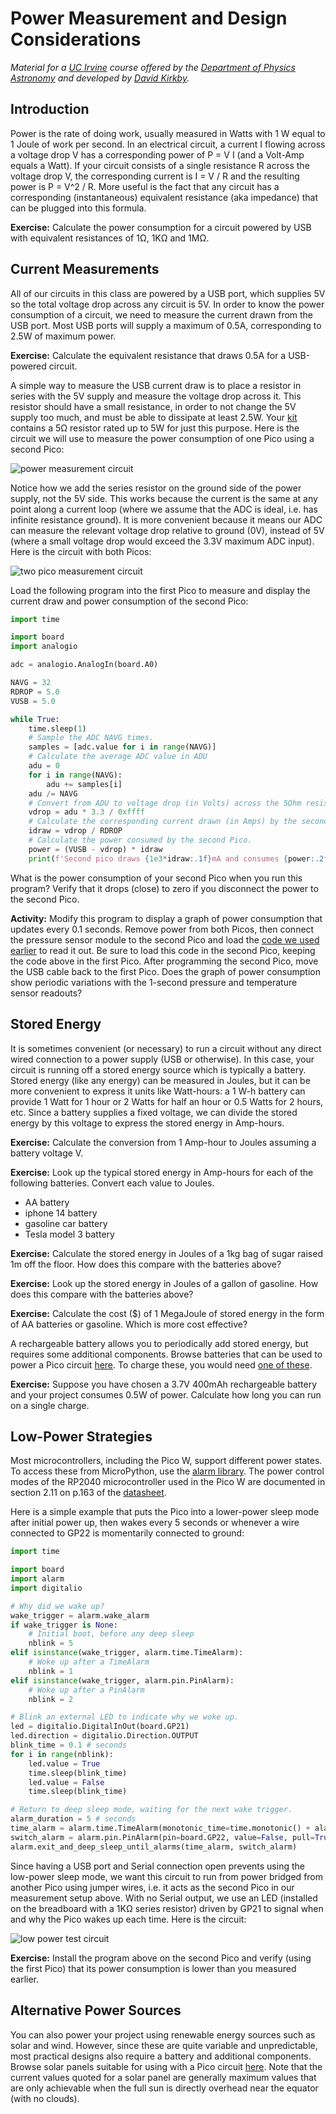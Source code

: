 # Power Measurement and Design Considerations

*Material for a [UC Irvine](https://uci.edu/) course offered by the [Department of Physics Astronomy](https://www.physics.uci.edu/) and developed by [David Kirkby](https://faculty.sites.uci.edu/dkirkby/).*

## Introduction

Power is the rate of doing work, usually measured in Watts with 1 W equal to 1 Joule of work per second. In an electrical circuit, a current I flowing across a voltage drop V has a corresponding power of P = V I (and a Volt-Amp equals a Watt).  If your circuit consists of a single resistance R across the voltage drop V, the corresponding current is I = V / R and the resulting power is P = V^2 / R.  More useful is the fact that any circuit has a corresponding (instantaneous) equivalent resistance (aka impedance) that can be plugged into this formula.

**Exercise:** Calculate the power consumption for a circuit powered by USB with equivalent resistances of 1Ω, 1KΩ and 1MΩ.

## Current Measurements

All of our circuits in this class are powered by a USB port, which supplies 5V so the total voltage drop across any circuit is 5V. In order to know the power consumption of a circuit, we need to measure the current drawn from the USB port.  Most USB ports will supply a maximum of 0.5A, corresponding to 2.5W of maximum power.

**Exercise:** Calculate the equivalent resistance that draws 0.5A for a USB-powered circuit.

A simple way to measure the USB current draw is to place a resistor in series with the 5V supply and measure the voltage drop across it. This resistor should have a small resistance, in order to not change the 5V supply too much, and must be able to dissipate at least 2.5W. Your [kit](kit.md) contains a 5Ω resistor rated up to 5W for just this purpose.  Here is the circuit we will use to measure the power consumption of one Pico using a second Pico:

![power measurement circuit](img/power-circuit.jpg)

Notice how we add the series resistor on the ground side of the power supply, not the 5V side.  This works because the current is the same at any point along a current loop (where we assume that the ADC is ideal, i.e. has infinite resistance ground).  It is more convenient because it means our ADC can measure the relevant voltage drop relative to ground (0V), instead of 5V (where a small voltage drop would exceed the 3.3V maximum ADC input). Here is the circuit with both Picos:

![two pico measurement circuit](img/power-measure.jpg)

Load the following program into the first Pico to measure and display the current draw and power consumption of the second Pico:
```python
import time

import board
import analogio

adc = analogio.AnalogIn(board.A0)

NAVG = 32
RDROP = 5.0
VUSB = 5.0

while True:
    time.sleep(1)
    # Sample the ADC NAVG times.
    samples = [adc.value for i in range(NAVG)]
    # Calculate the average ADC value in ADU
    adu = 0
    for i in range(NAVG):
        adu += samples[i]
    adu /= NAVG
    # Convert from ADU to voltage drop (in Volts) across the 5Ohm resistor.
    vdrop = adu * 3.3 / 0xffff
    # Calculate the corresponding current drawn (in Amps) by the second Pico.
    idraw = vdrop / RDROP
    # Calculate the power consumed by the second Pico.
    power = (VUSB - vdrop) * idraw
    print(f'Second pico draws {1e3*idraw:.1f}mA and consumes {power:.2f}W')
```

What is the power consumption of your second Pico when you run this program?  Verify that it drops (close) to zero if you disconnect the power to the second Pico.

**Activity:** Modify this program to display a graph of power consumption that updates every 0.1 seconds. Remove power from both Picos, then connect the pressure sensor module to the second Pico and load the [code we used earlier](https://dkirkby.github.io/E4S/i2c.html#pressure-sensor) to read it out. Be sure to load this code in the second Pico, keeping the code above in the first Pico. After programming the second Pico, move the USB cable back to the first Pico. Does the graph of power consumption show periodic variations with the 1-second pressure and temperature sensor readouts?

## Stored Energy

It is sometimes convenient (or necessary) to run a circuit without any direct wired connection to a power supply (USB or otherwise). In this case, your circuit is running off a stored energy source which is typically a battery.  Stored energy (like any energy) can be measured in Joules, but it can be more convenient to express it units like Watt-hours: a 1 W-h battery can provide 1 Watt for 1 hour or 2 Watts for half an hour or 0.5 Watts for 2 hours, etc.  Since a battery supplies a fixed voltage, we can divide the stored energy by this voltage to express the stored energy in Amp-hours.

**Exercise:** Calculate the conversion from 1 Amp-hour to Joules assuming a battery voltage V.

**Exercise:** Look up the typical stored energy in Amp-hours for each of the following batteries. Convert each value to Joules.
- AA battery
- iphone 14 battery
- gasoline car battery
- Tesla model 3 battery

**Exercise:** Calculate the stored energy in Joules of a 1kg bag of sugar raised 1m off the floor. How does this compare with the batteries above?

**Exercise:** Look up the stored energy in Joules of a gallon of gasoline. How does this compare with the batteries above?

**Exercise:** Calculate the cost ($) of 1 MegaJoule of stored energy in the form of AA batteries or gasoline.  Which is more cost effective?

A rechargeable battery allows you to periodically add stored energy, but requires some additional components. Browse batteries that can be used to power a Pico circuit [here](https://www.adafruit.com/category/917).  To charge these, you would need [one of these](https://www.adafruit.com/category/575).

**Exercise:** Suppose you have chosen a 3.7V 400mAh rechargeable battery and your project consumes 0.5W of power. Calculate how long you can run on a single charge.

## Low-Power Strategies

Most microcontrollers, including the Pico W, support different power states. To access these from MicroPython, use the [alarm library](https://docs.circuitpython.org/en/latest/shared-bindings/alarm/index.html).  The power control modes of the RP2040 microcontroller used in the Pico W are documented in section 2.11 on p.163 of the [datasheet](https://datasheets.raspberrypi.com/rp2040/rp2040-datasheet.pdf).

Here is a simple example that puts the Pico into a lower-power sleep mode after initial power up, then wakes every 5 seconds or whenever a wire connected to GP22 is momentarily connected to ground:
```python
import time

import board
import alarm
import digitalio

# Why did we wake up?
wake_trigger = alarm.wake_alarm
if wake_trigger is None:
    # Initial boot, before any deep sleep
    nblink = 5
elif isinstance(wake_trigger, alarm.time.TimeAlarm):
    # Woke up after a TimeAlarm
    nblink = 1
elif isinstance(wake_trigger, alarm.pin.PinAlarm):
    # Woke up after a PinAlarm
    nblink = 2

# Blink an external LED to indicate why we woke up.
led = digitalio.DigitalInOut(board.GP21)
led.direction = digitalio.Direction.OUTPUT
blink_time = 0.1 # seconds
for i in range(nblink):
    led.value = True
    time.sleep(blink_time)
    led.value = False
    time.sleep(blink_time)

# Return to deep sleep mode, waiting for the next wake trigger.
alarm_duration = 5 # seconds
time_alarm = alarm.time.TimeAlarm(monotonic_time=time.monotonic() + alarm_duration)
switch_alarm = alarm.pin.PinAlarm(pin=board.GP22, value=False, pull=True)
alarm.exit_and_deep_sleep_until_alarms(time_alarm, switch_alarm)
```

Since having a USB port and Serial connection open prevents using the low-power sleep mode, we want this circuit to run from power bridged from another Pico using jumper wires, i.e. it acts as the second Pico in our measurement setup above.  With no Serial output, we use an LED (installed on the breadboard with a 1KΩ series resistor) driven by GP21 to signal when and why the Pico wakes up each time.  Here is the circuit:

![low power test circuit](img/low-power-circuit.jpg)

**Exercise:** Install the program above on the second Pico and verify (using the first Pico) that its power consumption is lower than you measured earlier.

## Alternative Power Sources

You can also power your project using renewable energy sources such as solar and wind. However, since these are quite variable and unpredictable, most practical designs also require a battery and additional components. Browse solar panels suitable for using with a Pico circuit [here](https://www.adafruit.com/category/580).  Note that the current values quoted for a solar panel are generally maximum values that are only achievable when the full sun is directly overhead near the equator (with no clouds).
